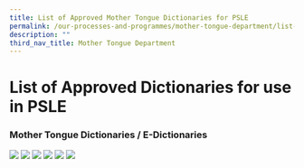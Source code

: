 ```yaml
---
title: List of Approved Mother Tongue Dictionaries for PSLE
permalink: /our-processes-and-programmes/mother-tongue-department/list-of-approved-mother-tongue-dictionaries/
description: ""
third_nav_title: Mother Tongue Department
---
```

# **List of Approved Dictionaries for use in PSLE**

  

### Mother Tongue Dictionaries / E-Dictionaries

![](/images/Department%20Photos/Mother%20Tongue/list_of_dictionaries_for_examination%202023.jpg)
![](/images/Department%20Photos/Mother%20Tongue/list_of_dictionaries_for_examination%202023-2.jpg)
![](/images/Department%20Photos/Mother%20Tongue/list_of_dictionaries_for_examination%202023-3.jpg)
![](/images/Department%20Photos/Mother%20Tongue/list_of_dictionaries_for_examination%202023-4.jpg)
![](/images/Department%20Photos/Mother%20Tongue/list_of_dictionaries_for_examination%202023-5.jpg)
![](/images/Department%20Photos/Mother%20Tongue/list_of_dictionaries_for_examination%202023-6.jpg)